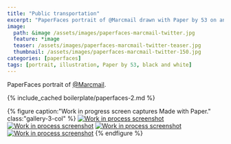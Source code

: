 ```yaml
---
title: "Public transportation"
excerpt: "PaperFaces portrait of @Marcmail drawn with Paper by 53 on an iPad."
image: 
  path: &image /assets/images/paperfaces-marcmail-twitter.jpg 
  feature: *image
  teaser: /assets/images/paperfaces-marcmail-twitter-teaser.jpg
  thumbnail: /assets/images/paperfaces-marcmail-twitter-150.jpg
categories: [paperfaces]
tags: [portrait, illustration, Paper by 53, black and white]
---
```


PaperFaces portrait of [@Marcmail](https://twitter.com/Marcmail).

{% include_cached boilerplate/paperfaces-2.md %}

{% figure caption:"Work in progress screen captures Made with Paper." class:"gallery-3-col" %}
[![Work in process screenshot](/assets/images/paperfaces-marcmail-process-1-600.jpg)](/assets/images/paperfaces-marcmail-process-1-lg.jpg) [![Work in process screenshot](/assets/images/paperfaces-marcmail-process-2-600.jpg)](/assets/images/paperfaces-marcmail-process-2-lg.jpg) [![Work in process screenshot](/assets/images/paperfaces-marcmail-process-3-600.jpg)](/assets/images/paperfaces-marcmail-process-3-lg.jpg) [![Work in process screenshot](/assets/images/paperfaces-marcmail-process-4-600.jpg)](/assets/images/paperfaces-marcmail-process-4-lg.jpg)
{% endfigure %}
